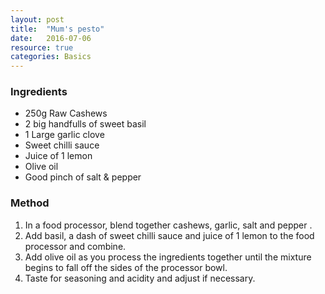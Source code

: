 ```yaml
---
layout: post
title:  "Mum's pesto"
date:   2016-07-06
resource: true
categories: Basics
---
```


### Ingredients

* 250g Raw Cashews
* 2 big handfulls of sweet basil
* 1 Large garlic clove
* Sweet chilli sauce
* Juice of 1 lemon
* Olive oil
* Good pinch of salt & pepper

### Method

1. In a food processor, blend together cashews, garlic, salt and pepper .
2. Add basil, a dash of sweet chilli sauce and juice of 1 lemon to the food processor and combine.
3. Add olive oil as you process the ingredients together until the mixture begins to fall off the sides of the processor bowl.
4. Taste for seasoning and acidity and adjust if necessary.



